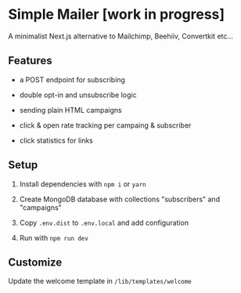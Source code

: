 # Simple Mailer [work in progress]

A minimalist Next.js alternative to Mailchimp, Beehiiv, Convertkit etc...

## Features

- a POST endpoint for subscribing

- double opt-in and unsubscribe logic

- sending plain HTML campaigns

- click & open rate tracking per campaing & subscriber

- click statistics for links

## Setup

1. Install dependencies with `npm i` or `yarn`

2. Create MongoDB database with collections "subscribers" and "campaigns"

3. Copy `.env.dist` to `.env.local` and add configuration

4. Run with `npm run dev`

## Customize

Update the welcome template in `/lib/templates/welcome`

